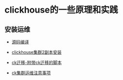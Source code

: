# clickhouse的一些原理和实践



## 安装运维

- [源码编译](build.md)
- [clickhouse集群2副本安装](install.md)
- [ck迁移-附带ck迁移的脚本](qianyi.md)

- [ck集群运维注意事项](dev_notify.md)

